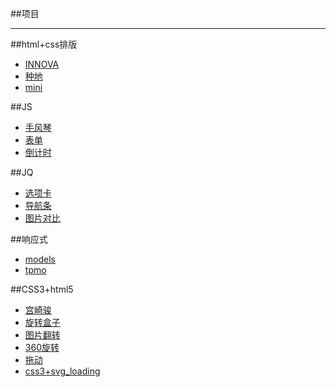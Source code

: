 ##项目
***
##html+css排版
+ [INNOVA](https://yminions.github.io/text1/INNOVA.html)
+ [种地](https://yminions.github.io/text1/index.html)
+ [mini](https://yminions.github.io/text1/miniso.html)

##JS
+ [手风琴](https://yminions.github.io/text2/手风琴2.html)
+ [表单](https://yminions.github.io/text3/表单3.html)
+ [倒计时](https://yminions.github.io/text4/翻牌倒计时.html)

  
##JQ
+ [选项卡](https://yminions.github.io/text5/tab.html)
+ [导航条](https://yminions.github.io/text5/导航条.html)
+ [图片对比](https://yminions.github.io/text5/图片对比.html)

##响应式
+ [models](https://yminions.github.io/text6/models.html)
+ [tpmo](https://yminions.github.io/text7/tpmo.html)

##CSS3+html5
+ [宫崎骏](https://yminions.github.io/text8/gong.html)
+ [旋转盒子](https://yminions.github.io/text9/旋转盒子.html)
+ [图片翻转](https://yminions.github.io/text9/图片翻转.html)
+ [360旋转](https://yminions.github.io/text9/360旋转.html)
+ [拖动](https://yminions.github.io/text10/拖动.html)
+ [css3+svg_loading](https://yminions.github.io/text10/load.html)
